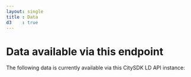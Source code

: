 ```yaml
---
layout: single
title : Data
d3    : true
---
```


# Data available via this endpoint

The following data is currently available via this CitySDK LD API instance:

<ul id="layers"></ul>
<script>

  var rows = {
    "description": "Description",
    "category": "Category",
    "organization": "Organization",
    "data_sources": "Data sources"
  };

  d3.json("{{ site.data.endpoint.endpoint }}/layers?per_page=999", function(data) {
    if (data.results.length) {
      var li = d3.select("#layers").selectAll("li")
          .data(data.results)
        .enter().append("li");
          //.sort(function(a, b) { return a.name > b.name; });

      li.append("h4")
        .html(function(d) { return d.name ;})

      li.append("a")
        .attr('class', 'sample-url')
        .html('Show data on map')
        .attr('href', function(d) {
          var sample_url = 'nodes?layer=' + d.name + '&per_page=10';
          if (d.sample_url) {
            sample_url = d.sample_url;
          }
          return '{{ site.baseurl }}/map#' + sample_url;
        });

      var table = li.append("table").attr("class", "green-table");

      var tr = table.append("tr")
      tr.append("td").html('Layer name');
      tr.append("td").html(function(d) { return d.name; });

      Object.keys(rows).forEach(function(k) {
        var tr = table.append("tr")
        tr.append("td").html(rows[k] + ":");
        tr.append("td").html(function(d) { return d[k]; });
      });

    }
  });
</script>
